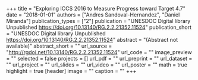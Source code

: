 +++
title = "Exploring ICCS 2016 to Measure Progress toward Target 4.7"
date = "2018-01-01"
authors = ["Andres Sandoval-Hernandez", "Daniel Miranda"]
publication_types = ["2"]
publication = "UNESDOC Digital library Unpublished https://doi.org/10.13140/RG.2.2.21352.11524"
publication_short = "UNESDOC Digital library Unpublished https://doi.org/10.13140/RG.2.2.21352.11524"
abstract = "(Abstract not available)"
abstract_short = ""
url_source = "http://rgdoi.net/10.13140/RG.2.2.21352.11524"
url_code = ""
image_preview = ""
selected = false
projects = []
url_pdf = ""
url_preprint = ""
url_dataset = ""
url_project = ""
url_slides = ""
url_video = ""
url_poster = ""
math = true
highlight = true
[header]
image = ""
caption = ""
+++
